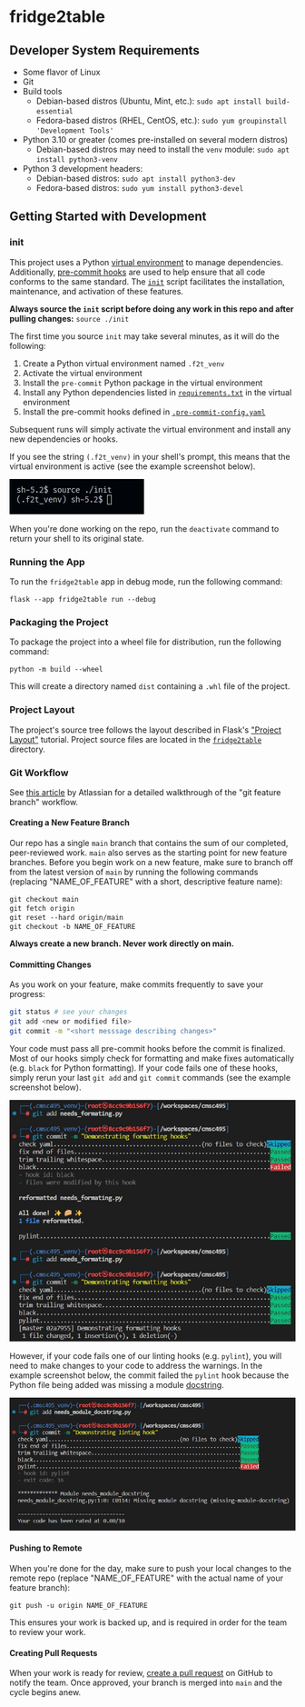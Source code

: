 # fridge2table

## Developer System Requirements

- Some flavor of Linux
- Git
- Build tools
    - Debian-based distros (Ubuntu, Mint, etc.):
        `sudo apt install build-essential`
    - Fedora-based distros (RHEL, CentOS, etc.):
        `sudo yum groupinstall 'Development Tools'`
- Python 3.10 or greater (comes pre-installed on several modern distros)
    - Debian-based distros may need to install the `venv` module:
        `sudo apt install python3-venv`
- Python 3 development headers:
    - Debian-based distros: `sudo apt install python3-dev`
    - Fedora-based distros: `sudo yum install python3-devel`

## Getting Started with Development

### init

This project uses a Python
[virtual environment](https://docs.python.org/3/library/venv.html) to manage
dependencies. Additionally, [pre-commit hooks](https://pre-commit.com/)
are used to help ensure that all code conforms to the same standard. The
[`init`](./init) script facilitates the installation, maintenance, and
activation of these features.

**Always source the `init` script before doing any work in this repo and after
pulling changes:** `source ./init`

The first time you source `init` may take several minutes, as it will do
the following:

1. Create a Python virtual environment named `.f2t_venv`
2. Activate the virtual environment
3. Install the `pre-commit` Python package in the virtual environment
4. Install any Python dependencies listed in
[`requirements.txt`](./requirements.txt) in the virtual environment
5. Install the pre-commit hooks defined in
[`.pre-commit-config.yaml`](./.pre-commit-config.yaml)

Subsequent runs will simply activate the virtual environment and install any
new dependencies or hooks.

If you see the string `(.f2t_venv)` in your shell's prompt, this means that
the virtual environment is active (see the example screenshot below).

![screenshot of active venv](docs/venv_active.jpg)

When you're done working on the repo, run the `deactivate` command to return
your shell to its original state.

### Running the App

To run the `fridge2table` app in debug mode, run the following command:

```
flask --app fridge2table run --debug
```

### Packaging the Project

To package the project into a wheel file for distribution, run the following command:

```
python -m build --wheel
```

This will create a directory named `dist` containing a `.whl` file of the project.

### Project Layout

The project's source tree follows the layout described in Flask's
["Project Layout"](https://flask.palletsprojects.com/en/3.0.x/tutorial/layout/)
tutorial. Project source files are located in the [`fridge2table`](fridge2table/)
directory.

### Git Workflow

See [this article](https://www.atlassian.com/git/tutorials/comparing-workflows/feature-branch-workflow) by Atlassian for a detailed walkthrough of the "git
feature branch" workflow.

#### Creating a New Feature Branch

Our repo has a single `main` branch that contains the sum of our completed,
peer-reviewed work. `main` also serves as the starting point for new feature
branches. Before you begin work on a new feature, make sure to branch off from
the latest version of `main` by running the following commands (replacing
"NAME_OF_FEATURE" with a short, descriptive feature name):

```
git checkout main
git fetch origin
git reset --hard origin/main
git checkout -b NAME_OF_FEATURE
```

**Always create a new branch. Never work directly on main.**

#### Committing Changes

As you work on your feature, make commits frequently to save your progress:

``` bash
git status # see your changes
git add <new or modified file>
git commit -m "<short messsage describing changes>"
```

Your code must pass all pre-commit hooks before the commit is finalized. Most of
our hooks simply check for formatting and make fixes automatically (e.g. `black`
for Python formatting). If your code fails one of these hooks, simply rerun your
last `git add` and `git commit` commands (see the example screenshot below).

![screenshot of failed formatting hook](docs/failed_formatting_hook.jpg)

However, if your code fails one of our linting hooks (e.g. `pylint`), you will
need to make changes to your code to address the warnings. In the example
screenshot below, the commit failed the `pylint` hook because the Python file
being added was missing a module
[docstring](https://peps.python.org/pep-0257/#what-is-a-docstring).

![screenshot of failed pylint hook](docs/failed_linting_hook.jpg)

#### Pushing to Remote

When you're done for the day, make sure to push your local changes to the remote
repo (replace "NAME_OF_FEATURE" with the actual name of your feature branch):

```
git push -u origin NAME_OF_FEATURE
```

This ensures your work is backed up, and is required in order for the team to
review your work.

#### Creating Pull Requests

When your work is ready for review,
[create a pull request](https://docs.github.com/en/pull-requests/collaborating-with-pull-requests/proposing-changes-to-your-work-with-pull-requests/creating-a-pull-request#creating-the-pull-request)
on GitHub to notify the team. Once approved, your branch is merged into `main`
and the cycle begins anew.
